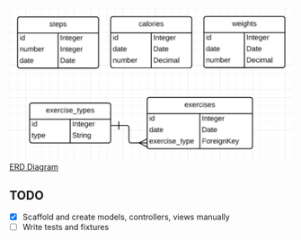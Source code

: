 ![alt tag](health_tracker_chart.png)
[ERD Diagram](https://www.lucidchart.com/documents/view/675103d2-2fed-4cfe-ae77-6595a30623c4)


## TODO
- [x] Scaffold and create models, controllers, views manually
- [ ] Write tests and fixtures
